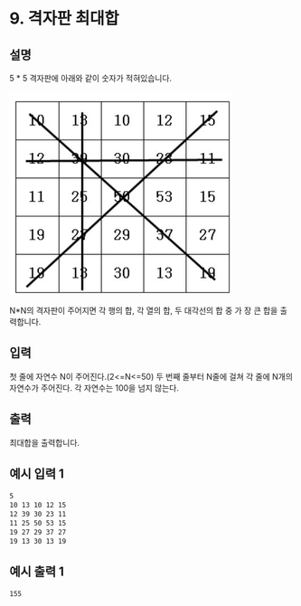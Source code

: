# 9. 격자판 최대합

## 설명
5 * 5 격자판에 아래와 같이 숫자가 적혀있습니다.

<img src="./4897574b00.jpg">

N*N의 격자판이 주어지면 각 행의 합, 각 열의 합, 두 대각선의 합 중 가 장 큰 합을 출력합니다.

## 입력
첫 줄에 자연수 N이 주어진다.(2<=N<=50)
두 번째 줄부터 N줄에 걸쳐 각 줄에 N개의 자연수가 주어진다. 각 자연수는 100을 넘지 않는다.

## 출력
최대합을 출력합니다.

## 예시 입력 1 
```
5
10 13 10 12 15
12 39 30 23 11
11 25 50 53 15
19 27 29 37 27
19 13 30 13 19
```

## 예시 출력 1
```
155
```